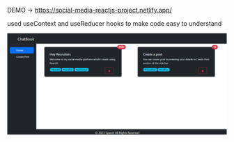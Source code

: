 DEMO -> https://social-media-reactjs-project.netlify.app/

used useContext and useReducer hooks to make code easy to understand

![Alt text](social-media-img.PNG)